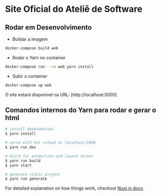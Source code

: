 # Site Oficial do Ateliê de Software

## Rodar em Desenvolvimento

* Buildar a imagem

```bash
docker-compose build web
```

* Rodar o Yarn no container

```bash
docker-compose run --rm web yarn install
```

* Subir o container

```bash
docker-compose up web
```

O site estará disponível na URL: [http://localhost:5000]


## Comandos internos do Yarn para rodar e gerar o html

``` bash
# install dependencies
$ yarn install

# serve with hot reload at localhost:5000
$ yarn run dev

# build for production and launch server
$ yarn run build
$ yarn start

# generate static project
$ yarn run generate
```

For detailed explanation on how things work, checkout [Nuxt.js docs](https://nuxtjs.org).
